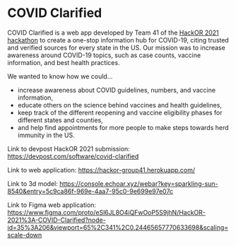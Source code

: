 # COVID Clarified

COVID Clarified is a web app developed by Team 41 of the [HackOR 2021 hackathon](https://hackor.org/) to create a one-stop information hub for COVID-19, citing trusted and verified sources for every state in the US. Our mission was to increase awareness around COVID-19 topics, such as case counts, vaccine information, and best health practices.

We wanted to know how we could...
- increase awareness about COVID guidelines, numbers, and vaccine information,
- educate others on the science behind vaccines and health guidelines,
- keep track of the different reopening and vaccine eligibility phases for different states and counties,
- and help find appointments for more people to make steps towards herd immunity in the US.

Link to devpost HackOR 2021 submission: https://devpost.com/software/covid-clarified

Link to web application: https://hackor-group41.herokuapp.com/

Link to 3d model: https://console.echoar.xyz/webar?key=sparkling-sun-8540&entry=5c9ca86f-969e-4aa7-95c0-9e699e97e07c

Link to Figma web application: https://www.figma.com/proto/eSl6JL8O4iQFwOoP5S9jhN/HackOR-2021%3A-COVID-Clarified?node-id=35%3A206&viewport=65%2C341%2C0.24465657770633698&scaling=scale-down
